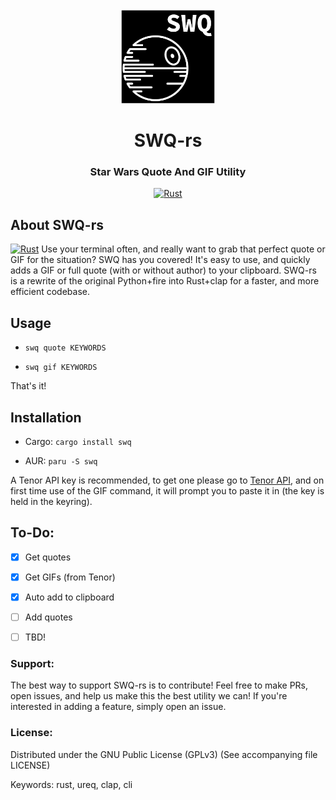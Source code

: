 <div id="swq-rs-logo" align="center">
    <br />
    <img src="https://github.com/TheCatster/swq-rs/blob/master/logo.png" alt="SWQ-rs Logo" width="150" height="150"/>
    <h1>SWQ-rs</h1>
    <h3>Star Wars Quote And GIF Utility</h3>
</div>

<div id="badges" align="center">

  [![Rust](https://github.com/TheCatster/swq-rs/actions/workflows/rust.yml/badge.svg)](https://github.com/TheCatster/swq-rs/actions/workflows/rust.yml)

</div>

## About SWQ-rs 
[![Rust](https://github.com/TheCatster/swq-rs/actions/workflows/rust.yml/badge.svg)](https://github.com/TheCatster/swq-rs/actions/workflows/rust.yml)
Use your terminal often, and really want to grab that perfect quote or GIF for the situation? SWQ has you covered! It's easy to use, and quickly adds a GIF or full quote (with or without author) to your clipboard. SWQ-rs is a rewrite of the original Python+fire into Rust+clap for a faster, and more efficient codebase.

## Usage

- `swq quote KEYWORDS`

- `swq gif KEYWORDS`

That's it!

## Installation

- Cargo: `cargo install swq`

- AUR: `paru -S swq`

A Tenor API key is recommended, to get one please go to [Tenor API](https://tenor.com/gifapi), and on first time use of the GIF command, it will prompt you to paste it in (the key is held in the keyring).

## To-Do:

- [x] Get quotes

- [x] Get GIFs (from Tenor)

- [x] Auto add to clipboard

- [ ] Add quotes

- [ ] TBD!

### Support:

The best way to support SWQ-rs is to contribute! Feel free to make PRs, open issues, and help us make this the best utility we can! If you're interested in adding a feature, simply open an issue.

### License:

Distributed under the GNU Public License (GPLv3) (See accompanying file LICENSE)

Keywords: rust, ureq, clap, cli

